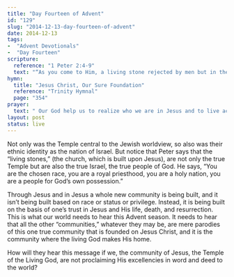 ```yaml
---
title: "Day Fourteen of Advent"
id: "129"
slug: "2014-12-13-day-fourteen-of-advent"
date: 2014-12-13
tags:
-  "Advent Devotionals"
-  "Day Fourteen"
scripture:
  reference: "1 Peter 2:4-9"
  text: "“As you come to Him, a living stone rejected by men but in the sight of God chosen and precious, you yourselves like living stones are being built up as a spiritual house, to be a holy priesthood, to offer spiritual sacrifices acceptable to God through Jesus Christ. For it stands in Scripture: ‘Behold, I am laying in Zion a stone, a cornerstone chosen and precious, and whoever believes in Him will not be put to shame.’ So the honor is for you who believe, but for those who do not believe, ‘The stone that the builders rejected has become the cornerstone,’ and ‘A stone of stumbling, and a rock of offense...’ But you are a chosen race, a royal priesthood, a holy nation, a people for His own possession, that you may proclaim the excellencies of Him who called you out of darkness into His marvelous light.”"
hymn:
  title: "Jesus Christ, Our Sure Foundation"
  reference: "Trinity Hymnal"
  page: "354"
prayer:
  text: " Our God help us to realize who we are in Jesus and to live accordingly in our darkened world. Amen."
layout: post
status: live
---
```


Not only was the Temple central to the Jewish worldview, so also was their ethnic identity as the nation of Israel. But notice that Peter says that the “living stones,” (the church, which is built upon Jesus), are not only the true Temple but are also the true Israel, the true people of God. He says, “You are the chosen race, you are a royal priesthood, you are a holy nation, you are a people for God’s own possession.”

Through Jesus and in Jesus a whole new community is being built, and it isn’t being built based on race or status or privilege. Instead, it is being built on the basis of one’s trust in Jesus and His life, death, and resurrection. This is what our world needs to hear this Advent season. It needs to hear that all the other “communities,” whatever they may be, are mere parodies of this one true community that is founded on Jesus Christ, and it is the community where the living God makes His home.

How will they hear this message if we, the community of Jesus, the Temple of the Living God, are not proclaiming His excellencies in word and deed to the world?
